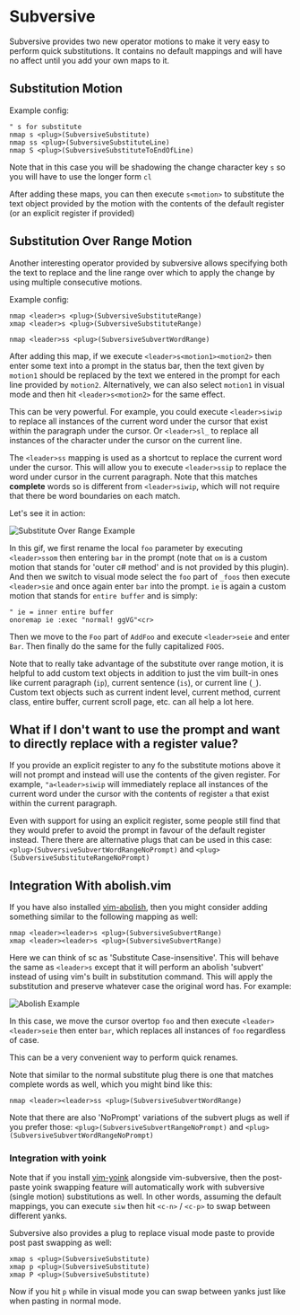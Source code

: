 
# Subversive

Subversive provides two new operator motions to make it very easy to perform quick substitutions.  It contains no default mappings and will have no affect until you add your own maps to it.

## Substitution Motion

Example config:

```viml
" s for substitute
nmap s <plug>(SubversiveSubstitute)
nmap ss <plug>(SubversiveSubstituteLine)
nmap S <plug>(SubversiveSubstituteToEndOfLine)
```

Note that in this case you will be shadowing the change character key `s` so you will have to use the longer form `cl`

After adding these maps, you can then execute `s<motion>` to substitute the text object provided by the motion with the contents of the default register (or an explicit register if provided)

## Substitution Over Range Motion

Another interesting operator provided by subversive allows specifying both the text to replace and the line range over which to apply the change by using multiple consecutive motions.

Example config:

```viml
nmap <leader>s <plug>(SubversiveSubstituteRange)
xmap <leader>s <plug>(SubversiveSubstituteRange)

nmap <leader>ss <plug>(SubversiveSubvertWordRange)
```

After adding this map, if we execute `<leader>s<motion1><motion2>` then enter some text into a prompt in the status bar, then the text given by `motion1` should be replaced by the text we entered in the prompt for each line provided by `motion2`.  Alternatively, we can also select `motion1` in visual mode and then hit `<leader>s<motion2>` for the same effect.

This can be very powerful. For example, you could execute `<leader>siwip` to replace all instances of the current word under the cursor that exist within the paragraph under the cursor.  Or `<leader>sl_` to replace all instances of the character under the cursor on the current line.

The `<leader>ss` mapping is used as a shortcut to replace the current word under the cursor.  This will allow you to execute `<leader>ssip` to replace the word under cursor in the current paragraph.  Note that this matches **complete** words so is different from `<leader>siwip`, which will not require that there be word boundaries on each match.

Let's see it in action:

![Substitute Over Range Example](https://i.imgur.com/gDqNAA8.gif)

In this gif, we first rename the local `foo` parameter by executing `<leader>ssom` then entering `bar` in the prompt (note that `om` is a custom motion that stands for 'outer c# method' and is not provided by this plugin).  And then we switch to visual mode select the `foo` part of `_foos` then execute `<leader>sie` and once again enter `bar` into the prompt.  `ie` is again a custom motion that stands for `entire buffer` and is simply:

```viml
" ie = inner entire buffer
onoremap ie :exec "normal! ggVG"<cr>
```

Then we move to the `Foo` part of `AddFoo` and execute `<leader>seie` and enter `Bar`.  Then finally do the same for the fully capitalized `FOOS`.

Note that to really take advantage of the substitute over range motion, it is helpful to add custom text objects in addition to just the vim built-in ones like current paragraph (`ip`), current sentence (`is`), or current line (`_`).  Custom text objects such as current indent level, current method, current class, entire buffer, current scroll page, etc. can all help a lot here.

## What if I don't want to use the prompt and want to directly replace with a register value?

If you provide an explicit register to any fo the substitute motions above it will not prompt and instead will use the contents of the given register.  For example, `"a<leader>siwip` will immediately replace all instances of the current word under the cursor with the contents of register `a` that exist within the current paragraph.

Even with support for using an explicit register, some people still find that they would prefer to avoid the prompt in favour of the default register instead.   There there are alternative plugs that can be used in this case: `<plug>(SubversiveSubvertWordRangeNoPrompt)` and `<plug>(SubversiveSubstituteRangeNoPrompt)`

## Integration With abolish.vim

If you have also installed [vim-abolish](https://github.com/tpope/vim-abolish), then you might consider adding something similar to the following mapping as well:

```viml
nmap <leader><leader>s <plug>(SubversiveSubvertRange)
xmap <leader><leader>s <plug>(SubversiveSubvertRange)
```

Here we can think of sc as 'Substitute Case-insensitive'.  This will behave the same as `<leader>s` except that it will perform an abolish 'subvert' instead of using vim's built in substitution command.  This will apply the substitution and preserve whatever case the original word has.  For example:

![Abolish Example](https://i.imgur.com/qMfYjBD.gif)

In this case, we move the cursor overtop `foo` and then execute `<leader><leader>seie` then enter `bar`, which replaces all instances of `foo` regardless of case.

This can be a very convenient way to perform quick renames.

Note that similar to the normal substitute plug there is one that matches complete words as well, which you might bind like this:

```viml
nmap <leader><leader>ss <plug>(SubversiveSubvertWordRange)
```

Note that there are also 'NoPrompt' variations of the subvert plugs as well if you prefer those: `<plug>(SubversiveSubvertRangeNoPrompt)` and `<plug>(SubversiveSubvertWordRangeNoPrompt)`

### Integration with yoink

Note that if you install [vim-yoink](https://github.com/svermeulen/vim-yoink) alongside vim-subversive, then the post-paste yoink swapping feature will automatically work with subversive (single motion) substitutions as well.  In other words, assuming the default mappings, you can execute `siw` then hit `<c-n>` / `<c-p>` to swap between different yanks.

Subversive also provides a plug to replace visual mode paste to provide post past swapping as well:

```viml
xmap s <plug>(SubversiveSubstitute)
xmap p <plug>(SubversiveSubstitute)
xmap P <plug>(SubversiveSubstitute)
```

Now if you hit `p` while in visual mode you can swap between yanks just like when pasting in normal mode.

